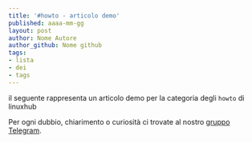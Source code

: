 ```yaml
---
title: '#howto - articolo demo' 
published: aaaa-mm-gg 
layout: post 
author: Nome Autore
author_github: Nome github 
tags: 
- lista 
- dei 
- tags 
---
```




il seguente rappresenta un articolo demo per la categoria degli `howto` di linuxhub



Per ogni dubbio, chiarimento o curiosità ci trovate al nostro [gruppo Telegram](https://t.me/linuxpeople).